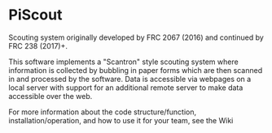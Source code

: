 # PiScout
Scouting system originally developed by FRC 2067 (2016) and continued by FRC 238 (2017)+.

This software implements a "Scantron" style scouting system where information is collected by bubbling in paper forms which are then scanned in and processed by the software. Data is accessible via webpages on a local server with support for an additional remote server to make data accessible over the web.

For more information about the code structure/function, installation/operation, and how to use it for your team, see the Wiki


